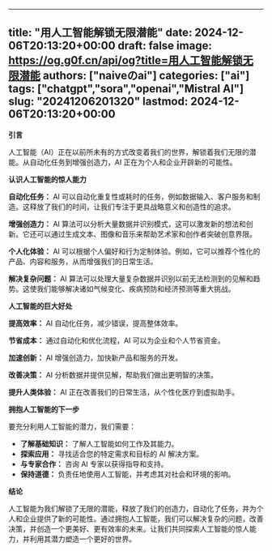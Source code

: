 
---
title: "用人工智能解锁无限潜能"
date: 2024-12-06T20:13:20+00:00
draft: false
image: https://og.g0f.cn/api/og?title=用人工智能解锁无限潜能
authors: ["naiveのai"]
categories: ["ai"]
tags: ["chatgpt","sora","openai","Mistral AI"]
slug: "20241206201320"
lastmod: 2024-12-06T20:13:20+00:00
---
**引言**

人工智能（AI）正在以前所未有的方式改变着我们的世界，解锁着我们无限的潜能。从自动化任务到增强创造力，AI 正在为个人和企业开辟新的可能性。

**认识人工智能的惊人能力**

**自动化任务：** AI 可以自动化重复性或耗时的任务，例如数据输入、客户服务和制造。这释放了我们的时间，让我们专注于更具战略意义和创造性的追求。

**增强创造力：** AI 算法可以分析大量数据并识别模式，这可以激发新的想法和创新。它还可以通过生成文本、图像和音乐来帮助艺术家和创作者突破创意界限。

**个人化体验：** AI 可以根据个人偏好和行为定制体验。例如，它可以推荐个性化的产品、内容和服务，从而增强我们的日常生活。

**解决复杂问题：** AI 算法可以处理大量复杂数据并识别以前无法检测到的见解和趋势。这使我们能够解决诸如气候变化、疾病预防和经济预测等重大挑战。

**人工智能的巨大好处**

**提高效率：** AI 自动化任务，减少错误，提高整体效率。

**节省成本：** 通过自动化和优化流程，AI 可以为企业和个人节省资金。

**加速创新：** AI 增强创造力，加快新产品和服务的开发。

**改善决策：** AI 分析数据并提供见解，帮助我们做出更明智的决策。

**提升人类体验：** AI 正在改善我们的日常生活，从个性化医疗到虚拟助手。

**拥抱人工智能的下一步**

要充分利用人工智能的潜力，我们需要：

* **了解基础知识：** 了解人工智能如何工作及其能力。
* **探索应用：** 寻找适合您的特定需求和目标的 AI 解决方案。
* **与专家合作：** 咨询 AI 专家以获得指导和支持。
* **保持道德：** 负责任地使用人工智能，并考虑其对社会和环境的影响。

**结论**

人工智能为我们解锁了无限的潜能，释放了我们的创造力，自动化了任务，并为个人和企业提供了新的可能性。通过拥抱人工智能，我们可以解决复杂的问题，改善决策，并创造一个更美好、更有效率的未来。让我们共同探索人工智能的惊人能力，并利用其潜力塑造一个更好的世界。
